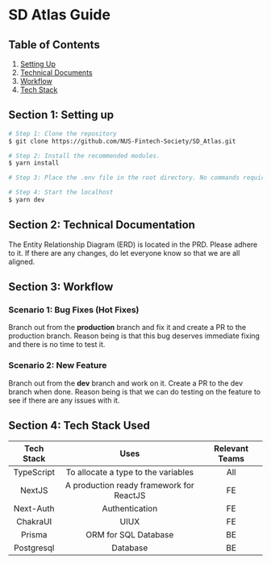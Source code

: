 # SD Atlas Guide

## Table of Contents

1. [Setting Up](#starting-up)
2. [Technical Documents](#technical-documentation)
3. [Workflow](#workflow)
4. [Tech Stack](#tech-stack)

## Section 1: Setting up <a name="starting-up"></a>

```bash
# Step 1: Clone the repository
$ git clone https://github.com/NUS-Fintech-Society/SD_Atlas.git

# Step 2: Install the recommended modules.
$ yarn install

# Step 3: Place the .env file in the root directory. No commands required

# Step 4: Start the localhost
$ yarn dev
```

## Section 2: Technical Documentation <a name="technical-documentation"></a>

The Entity Relationship Diagram (ERD) is located in the PRD. Please adhere to it. If there are any changes, do
let everyone know so that we are all aligned.

## Section 3: Workflow <a name="workflow"></a>

### Scenario 1: Bug Fixes (Hot Fixes)

Branch out from the **production** branch and fix it and create a PR to the production branch. Reason being is that
this bug deserves immediate fixing and there is no time to test it.

### Scenario 2: New Feature

Branch out from the **dev** branch and work on it. Create a PR to the dev branch when done. Reason being is that we can do testing on the feature to see if there are any issues with it.

## Section 4: Tech Stack Used <a name="tech-stack"></a>

| Tech Stack |                   Uses                   | Relevant Teams |
| :--------: | :--------------------------------------: | :------------: |
| TypeScript |   To allocate a type to the variables    |      All       |
|   NextJS   | A production ready framework for ReactJS |       FE       |
| Next-Auth  |              Authentication              |       FE       |
|  ChakraUI  |                   UIUX                   |       FE       |
|   Prisma   |           ORM for SQL Database           |       BE       |
| Postgresql |                 Database                 |       BE       |
